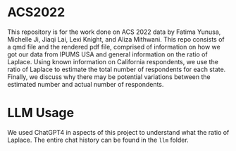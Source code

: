 # ACS2022

This repository is for the work done on ACS 2022 data by Fatima Yunusa, Michelle Ji, Jiaqi Lai, Lexi Knight, and Aliza Mithwani. This repo consists of a qmd file and the rendered pdf file, comprised of information on how we got our data from IPUMS USA and general information on the ratio of Laplace. Using known information on California respondents, we use the ratio of Laplace to estimate the total number of respondents for each state. Finally, we discuss why there may be potential variations between the estimated number and actual number of respondents. 

# LLM Usage
We used ChatGPT4 in aspects of this project to understand what the ratio of Laplace. The entire chat history can be found in the `llm` folder. 
